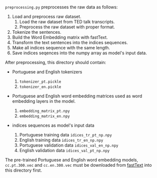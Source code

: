 `preprocessing.py` preprocesses the raw data as follows:

1. Load and preprocess raw dataset.
   1. Load the raw dataset from TED talk transcripts.
   2. Preprocess the raw dataset with proper format.
2. Tokenize the sentences.
3. Build the Word Embedding matrix with fastText.
4. Transform the text sentences into the indices sequences.
5. Make all indices sequence with the same length.
6. Save indices seqences into the numpy array as model's input data.

After preprocessing, this directory should contain:

- Portuguese and English tokenizers

  1. `tokenizer_pt.pickle`
  2. `tokenizer_en.pickle`

- Portuguese and English word embedding matrices used as word embedding layers in the model.

  1. `embedding_matrix_pt.npy`
  2. `embedding_matrix_en.npy`

- indices sequences as model's input data
  1. Portuguese training data `idices_tr_pt_np.npy`
  2. English training data `idices_tr_en_np.npy`
  3. Portuguese validation data `idices_val_en_np.npy`
  4. English validation data `idices_val_pt_np.npy`

The pre-trained Portuguese and English word embedding models, `cc.pt.300.vec` and `cc.en.300.vec` must be downloaded from [fastText](https://fasttext.cc/docs/en/crawl-vectors.html) into this directory first.
